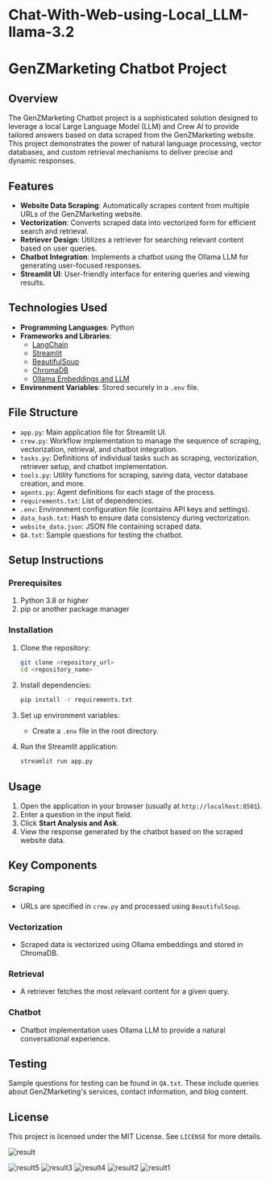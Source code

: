 # Chat-With-Web-using-Local_LLM-llama-3.2

# GenZMarketing Chatbot Project

## Overview

The GenZMarketing Chatbot project is a sophisticated solution designed to leverage a local Large Language Model (LLM) and Crew AI to provide tailored answers based on data scraped from the GenZMarketing website. This project demonstrates the power of natural language processing, vector databases, and custom retrieval mechanisms to deliver precise and dynamic responses.

## Features

- **Website Data Scraping**: Automatically scrapes content from multiple URLs of the GenZMarketing website.
- **Vectorization**: Converts scraped data into vectorized form for efficient search and retrieval.
- **Retriever Design**: Utilizes a retriever for searching relevant content based on user queries.
- **Chatbot Integration**: Implements a chatbot using the Ollama LLM for generating user-focused responses.
- **Streamlit UI**: User-friendly interface for entering queries and viewing results.

## Technologies Used

- **Programming Languages**: Python
- **Frameworks and Libraries**:
  - [LangChain](https://github.com/hwchase17/langchain)
  - [Streamlit](https://streamlit.io/)
  - [BeautifulSoup](https://www.crummy.com/software/BeautifulSoup/)
  - [ChromaDB](https://www.trychroma.com/)
  - [Ollama Embeddings and LLM](https://ollama.com/)
- **Environment Variables**: Stored securely in a `.env` file.

## File Structure

- `app.py`: Main application file for Streamlit UI.
- `crew.py`: Workflow implementation to manage the sequence of scraping, vectorization, retrieval, and chatbot integration.
- `tasks.py`: Definitions of individual tasks such as scraping, vectorization, retriever setup, and chatbot implementation.
- `tools.py`: Utility functions for scraping, saving data, vector database creation, and more.
- `agents.py`: Agent definitions for each stage of the process.
- `requirements.txt`: List of dependencies.
- `.env`: Environment configuration file (contains API keys and settings).
- `data_hash.txt`: Hash to ensure data consistency during vectorization.
- `website_data.json`: JSON file containing scraped data.
- `QA.txt`: Sample questions for testing the chatbot.

## Setup Instructions

### Prerequisites

1. Python 3.8 or higher
2. pip or another package manager

### Installation

1. Clone the repository:
   ```bash
   git clone <repository_url>
   cd <repository_name>
   ```

2. Install dependencies:
   ```bash
   pip install -r requirements.txt
   ```

3. Set up environment variables:
   - Create a `.env` file in the root directory.
 
4. Run the Streamlit application:
   ```bash
   streamlit run app.py
   ```

## Usage

1. Open the application in your browser (usually at `http://localhost:8501`).
2. Enter a question in the input field.
3. Click **Start Analysis and Ask**.
4. View the response generated by the chatbot based on the scraped website data.

## Key Components

### Scraping
- URLs are specified in `crew.py` and processed using `BeautifulSoup`.

### Vectorization
- Scraped data is vectorized using Ollama embeddings and stored in ChromaDB.

### Retrieval
- A retriever fetches the most relevant content for a given query.

### Chatbot
- Chatbot implementation uses Ollama LLM to provide a natural conversational experience.

## Testing

Sample questions for testing can be found in `QA.txt`. These include queries about GenZMarketing's services, contact information, and blog content.


## License

This project is licensed under the MIT License. See `LICENSE` for more details.

![result](https://github.com/user-attachments/assets/0954dd5e-112e-40e9-95b8-7ae56ef56ad4)


![result5](https://github.com/user-attachments/assets/39443eba-6803-49e4-9240-fd1399e7a1ee)
![result3](https://github.com/user-attachments/assets/f721092a-1ec3-4102-98d0-38ca6b67a2cd)
![result4](https://github.com/user-attachments/assets/fed14c44-54c0-4462-b723-18c91c85b16f)
![result2](https://github.com/user-attachments/assets/fa4b9bcc-ea48-480b-a60e-888e7e1763e3)
![result1](https://github.com/user-attachments/assets/ec50acdd-8f00-4913-b14c-d7981581e930)

